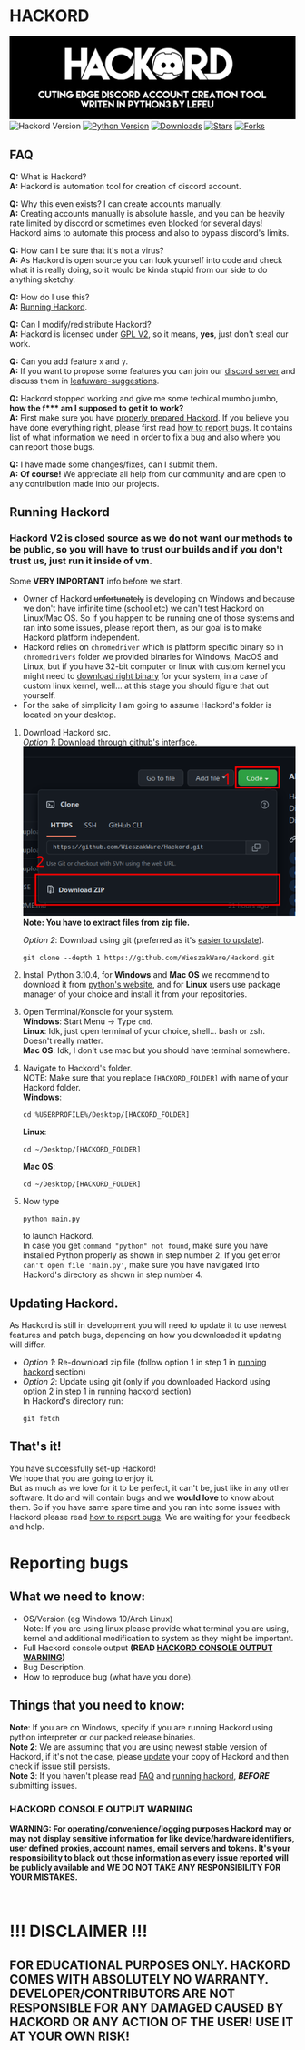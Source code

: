 # **HACKORD**
![HACKORD - CUTTING EDGE DISCORD ACCOUNT CREATION TOOL - WRITEN IN PYTHON3 BY LEFEU (We were unable to load banner, \*shrug\*)](./README_images/hackord_banner.png)
![Hackord Version](https://img.shields.io/github/v/release/WieszakWare/Hackord?color=red&include_prereleases&label=HACKORD%20VERSION&style=for-the-badge)
[![Python Version](https://img.shields.io/badge/PYTHON%20VERSION-3.10.4-blue.svg?style=for-the-badge)](https://www.python.org/downloads/release/python-3104/)
[![Downloads](https://img.shields.io/github/downloads/WieszakWare/Hackord/total?label=Downloads&style=for-the-badge)](https://github.com/WieszakWare/Hackord/releases/latest)
[![Stars](https://img.shields.io/github/stars/wieszakware/hackord?label=Stars&style=for-the-badge)](https://github.com/wieszakware/hackord/stargazers)
[![Forks](https://img.shields.io/github/forks/wieszakware/hackord?label=Forks&style=for-the-badge)](https://github.com/wieszakware/hackord/network/members)

## **FAQ**
**Q:** What is Hackord?  
**A:** Hackord is automation tool for creation of discord account. 

**Q:** Why this even exists? I can create accounts manually.  
**A:** Creating accounts manually is absolute hassle, and you can be heavily rate limited by discord or sometimes even blocked for several days! Hackord aims to automate this process and also to bypass discord's limits.

**Q:** How can I be sure that it's not a virus?  
**A:**  As Hackord is open source you can look yourself into code and check what it is really doing, so it would be kinda stupid from our side to do anything sketchy.

**Q:** How do I use this?  
**A:** [Running Hackord](#running-hackord).

**Q:** Can I modify/redistribute Hackord?  
**A:** Hackord is licensed under [GPL V2](https://www.gnu.org/licenses/old-licenses/gpl-2.0.txt), so it means, **yes**, just don't steal our work.

**Q:** Can you add feature `x` and `y`.  
**A:** If you want to propose some features you can join our [discord server](https://discord.com/invite/KCqrbVgSBF) and discuss them in [leafuware-suggestions](https://discord.com/channels/943896316373766174/1034132943284748388).

**Q:** Hackord stopped working and give me some techical mumbo jumbo, **how the f\*\*\* am I supposed to get it to work?**  
**A:** First make sure you have [properly prepared Hackord](#running-hackord). If you believe you have done everything right, please first read [how to report bugs](#reporting-bugs). It contains list of what information we need in order to fix a bug and also where you can report those bugs.

**Q:** I have made some changes/fixes, can I submit them.  
**A:** **Of course!** We appreciate all help from our community and are open to any contribution made into our projects.


## **Running Hackord**

### Hackord V2 is closed source as we do not want our methods to be public, so you will have to trust our builds and if you don't trust us, just run it inside of vm.

Some **VERY IMPORTANT** info before we start.  
- Owner of Hackord ~~unfortunately~~ is developing on Windows and because we don't have infinite time (school etc) we can't test Hackord on Linux/Mac OS. So if you happen to be running one of those systems and ran into some issues, please report them, as our goal is to make Hackord platform independent.  
- Hackord relies on `chromedriver` which is platform specific binary so in `chromedrivers` folder we provided binaries for Windows, MacOS and Linux, but if you have 32-bit computer or linux with custom kernel you might need to [download right binary](https://chromedriver.chromium.org/downloads) for your system, in a case of custom linux kernel, well... at this stage you should figure that out yourself.  
- For the sake of simplicity I am going to assume Hackord's folder is located on your desktop.

1. Download Hackord src.  
    *Option 1*: Download through github's interface.  
    ![CODE > Download As Zip ( image haven't loaded, fuck :/ )](./README_images/download.png)  
    **Note: You have to extract files from zip file.**  

    *Option 2*: Download using git (preferred as it's [easier to update]()).
    ```
    git clone --depth 1 https://github.com/WieszakWare/Hackord.git
    ```
2. Install Python 3.10.4, for **Windows** and **Mac OS** we recommend to download it from [python's website](https://www.python.org/downloads/release/python-3104/), and for **Linux** users use package manager of your choice and install it from your repositories.
3. Open Terminal/Konsole for your system.  
    **Windows**: Start Menu -> Type `cmd`.  
    **Linux**: Idk, just open terminal of your choice, shell... bash or zsh. Doesn't really matter.  
    **Mac OS**: Idk, I don't use mac but you should have terminal somewhere.
4. Navigate to Hackord's folder.  
    NOTE: Make sure that you replace `[HACKORD_FOLDER]` with name of your Hackord folder.  
    **Windows**:
    ```
    cd %USERPROFILE%/Desktop/[HACKORD_FOLDER]
    ```
    **Linux**:
    ```
    cd ~/Desktop/[HACKORD_FOLDER]
    ```
    **Mac OS**:
    ```
    cd ~/Desktop/[HACKORD_FOLDER]
    ```
5. Now type
    ```
    python main.py
    ```
    to launch Hackord.  
    In case you get `command "python" not found`, make sure you have installed Python properly as shown in step number 2.
    If you get error `can't open file 'main.py'`, make sure you have navigated into Hackord's directory as shown in step number 4.

## Updating Hackord.
As Hackord is still in development you will need to update it to use newest features and patch bugs, depending on how you downloaded it updating will differ.
- *Option 1*: Re-download zip file (follow option 1 in step 1 in [running hackord](#running-hackord) section)
- *Option 2*: Update using git (only if you downloaded Hackord using option 2 in step 1 in [running hackord](#running-hackord) section)  
    In Hackord's directory run:
    ```
    git fetch
    ```

## **That's it!**
You have successfully set-up Hackord!  
We hope that you are going to enjoy it.  
But as much as we love for it to be perfect, it can't be, just like in any other software. It do and will contain bugs and we **would love** to know about them. So if you have same spare time and you ran into some issues with Hackord please read [how to report bugs](#reporting-bugs). We are waiting for your feedback and help.

# **Reporting bugs**
## What we need to know:

- OS/Version (eg Windows 10/Arch Linux)  
    Note: If you are using linux please provide what terminal you are using, kernel and additional modification to system as they might be important.
- Full Hackord console output **(READ [HACKORD CONSOLE OUTPUT WARNING](#hackord-console-output-warning))**
- Bug Description.
- How to reproduce bug (what have you done).

## Things that you need to know:
**Note**: If you are on Windows, specify if you are running Hackord using python interpreter or our packed release binaries.  
**Note 2**: We are assuming that you are using newest stable version of Hackord, if it's not the case, please [update](#updating-hackord) your copy of Hackord and then check if issue still persists.  
**Note 3**: If you haven't please read [FAQ](#FAQ) and [running hackord](#running-hackord), ***BEFORE*** submitting issues.
### **HACKORD CONSOLE OUTPUT WARNING**
**WARNING: For operating/convenience/logging purposes Hackord may or may not display sensitive information for like device/hardware identifiers, user defined proxies, account names, email servers and tokens. It's your responsibility to black out those information as every issue reported will be publicly available and WE DO NOT TAKE ANY RESPONSIBILITY FOR YOUR MISTAKES.**
 
&nbsp;  
# **!!! DISCLAIMER !!!**
## **FOR EDUCATIONAL PURPOSES ONLY. HACKORD COMES WITH ABSOLUTELY NO WARRANTY. DEVELOPER/CONTRIBUTORS ARE NOT RESPONSIBLE FOR ANY DAMAGED CAUSED BY HACKORD OR ANY ACTION OF THE USER! USE IT AT YOUR OWN RISK!**
